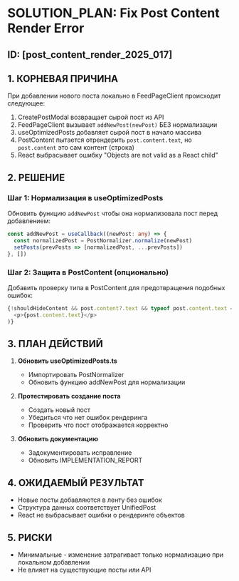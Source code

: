 # SOLUTION_PLAN: Fix Post Content Render Error
## ID: [post_content_render_2025_017]

## 1. КОРНЕВАЯ ПРИЧИНА

При добавлении нового поста локально в FeedPageClient происходит следующее:
1. CreatePostModal возвращает сырой пост из API
2. FeedPageClient вызывает `addNewPost(newPost)` БЕЗ нормализации
3. useOptimizedPosts добавляет сырой пост в начало массива
4. PostContent пытается отрендерить `post.content.text`, но `post.content` это сам контент (строка)
5. React выбрасывает ошибку "Objects are not valid as a React child"

## 2. РЕШЕНИЕ

### Шаг 1: Нормализация в useOptimizedPosts
Обновить функцию `addNewPost` чтобы она нормализовала пост перед добавлением:
```typescript
const addNewPost = useCallback((newPost: any) => {
  const normalizedPost = PostNormalizer.normalize(newPost)
  setPosts(prevPosts => [normalizedPost, ...prevPosts])
}, [])
```

### Шаг 2: Защита в PostContent (опционально)
Добавить проверку типа в PostContent для предотвращения подобных ошибок:
```typescript
{!shouldHideContent && post.content?.text && typeof post.content.text === 'string' && (
  <p>{post.content.text}</p>
)}
```

## 3. ПЛАН ДЕЙСТВИЙ

1. **Обновить useOptimizedPosts.ts**
   - Импортировать PostNormalizer
   - Обновить функцию addNewPost для нормализации

2. **Протестировать создание поста**
   - Создать новый пост
   - Убедиться что нет ошибок рендеринга
   - Проверить что пост отображается корректно

3. **Обновить документацию**
   - Задокументировать исправление
   - Обновить IMPLEMENTATION_REPORT

## 4. ОЖИДАЕМЫЙ РЕЗУЛЬТАТ

- Новые посты добавляются в ленту без ошибок
- Структура данных соответствует UnifiedPost
- React не выбрасывает ошибки о рендеринге объектов

## 5. РИСКИ

- Минимальные - изменение затрагивает только нормализацию при локальном добавлении
- Не влияет на существующие посты или API 